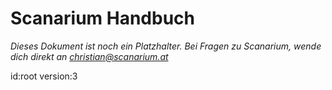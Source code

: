 # Scanarium Handbuch

_Dieses Dokument ist noch ein Platzhalter. Bei Fragen zu Scanarium, wende dich direkt an [christian@scanarium.at](mailto:christian@scanarium.at)_

id:root
version:3

